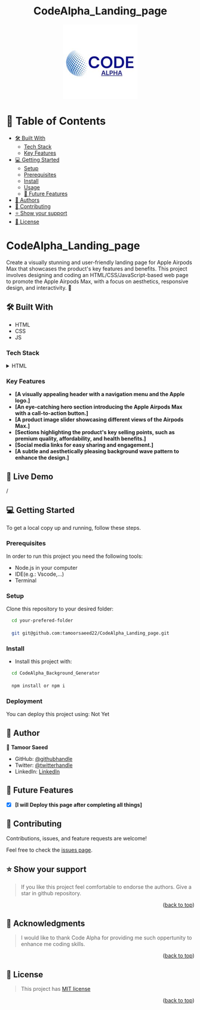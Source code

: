 <div align="center"><h1>CodeAlpha_Landing_page</h1></div>


<div align="center">
  <!-- You are encouraged to replace this logo with your own! Otherwise you can also remove it. -->
  <img src="images/1677167040157.jpg" alt="Your Logo">
</div>

<!-- TABLE OF CONTENTS -->

# 📗 Table of Contents

  - [🛠 Built With](#built-with)
    - [Tech Stack](#tech-stack)
    - [Key Features](#key-features)
- [💻 Getting Started](#getting-started)
  - [Setup](#setup)
  - [Prerequisites](#prerequisites)
  - [Install](#install)
  - [Usage](#usage)
  - [🔭 Future Features](#future-features)
- [👥 Authors](#authors)
- [🤝 Contributing](#contributing)
- [⭐️ Show your support](#support)
- [📝 License](#license)

<!-- PROJECT DESCRIPTION -->

# CodeAlpha_Landing_page

Create a visually stunning and user-friendly landing page for Apple Airpods Max that showcases the product's key features and benefits. This project involves designing and coding an HTML/CSS/JavaScript-based web page to promote the Apple Airpods Max, with a focus on aesthetics, responsive design, and interactivity. 🚀
## 🛠 Built With <a name="built-with"></a>
- HTML
- CSS
- JS

### Tech Stack <a name="tech-stack"></a>

<details>
  <summary>HTML</summary>
  <ul>
    <li><a href="https://www.w3schools.com/html/">HTML</a></li>
     <li><a href="https://www.w3schools.com/css/">CSS</a></li>
     <li><a href="https://www.w3schools.com/css/">Javascript</a></li>
  </ul>
</details>

<!-- Features -->

### Key Features <a name="key-features"></a>

- **[A visually appealing header with a navigation menu and the Apple logo.]**
- **[An eye-catching hero section introducing the Apple Airpods Max with a call-to-action button.]**
- **[A product image slider showcasing different views of the Airpods Max.]**
- **[Sections highlighting the product's key selling points, such as premium quality, affordability, and health benefits.]**
- **[Social media links for easy sharing and engagement.]**
- **[A subtle and aesthetically pleasing background wave pattern to enhance the design.]**

## 🚀 Live Demo <a name="live-demo"></a>
/

<!-- GETTING STARTED -->
<!-- AUTHORS -->

## 💻 Getting Started <a name="getting-started"></a>

To get a local copy up and running, follow these steps.

### Prerequisites

In order to run this project you need the following tools:
- Node.js in your computer
- IDE(e.g.: Vscode,...)
- Terminal

### Setup

Clone this repository to your desired folder:

```sh
  cd your-prefered-folder
  
  git git@github.com:tamoorsaeed22/CodeAlpha_Landing_page.git
```

### Install

- Install this project with:

```sh
  cd CodeAlpha_Background_Generator

  npm install or npm i
```



### Deployment

You can deploy this project using:
Not Yet
<!--
Example:

```sh

```
 -->

## 👥 Author <a name="author"></a>


👤 **Tamoor Saeed**

- GitHub: [@githubhandle](https://github.com/tamoorsaeed22)
- Twitter: [@twitterhandle](https://www.linkedin.com/in/tamoor-saeed-58912a233/)
- LinkedIn: [LinkedIn](https://linkedin.com/in/linkedinhandle)


## 🔭 Future Features <a name="future-features"></a>

- [x] **[I will Deploy this page after completing all things]**
<!-- CONTRIBUTING -->

## 🤝 Contributing <a name="contributing"></a>

Contributions, issues, and feature requests are welcome!

Feel free to check the [issues page](../../issues/).

## ⭐️ Show your support <a name="support"></a>

> If you like this project feel comfortable to endorse the authors. Give a star in github repository.

<p align="right">(<a href="#readme-top">back to top</a>)</p>

<!-- ACKNOWLEDGEMENTS -->

## 🙏 Acknowledgments <a name="acknowledgements"></a>
> I would like to thank Code Alpha for providing me such oppertunity to enhance me coding skills.

<p align="right">(<a href="#readme-top">back to top</a>)</p>

<!-- LICENSE -->

## 📝 License <a name="license"></a>

> This project has [MIT license](./LICENSE)

<p align="right">(<a href="#readme-top">back to top</a>)</p>